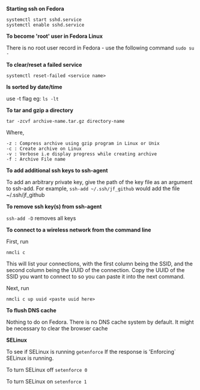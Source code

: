 ---
---

**Starting ssh on Fedora**

```
systemctl start sshd.service
systemctl enable sshd.service
```

**To become 'root' user in Fedora Linux**

There is no root user record in Fedora - use the following command
`sudo su -`

**To clear/reset a failed service**

`systemctl reset-failed <service name>`

**ls sorted by date/time**

use -t flag eg: 
`ls -lt`

**To tar and gzip a directory**

`tar -zcvf archive-name.tar.gz directory-name`

Where,

    -z : Compress archive using gzip program in Linux or Unix
    -c : Create archive on Linux
    -v : Verbose i.e display progress while creating archive
    -f : Archive File name

**To add additional ssh keys to ssh-agent**

To add an arbitrary private key, give the path of the key file as an argument to ssh-add. For example,
`ssh-add ~/.ssh/jf_github`
would add the file ~/.ssh/jf_github

**To remove ssh key(s) from ssh-agent**

`ssh-add -D` removes all keys

**To connect to a wireless network from the command line**

First, run

`nmcli c`

This will list your connections, with the first column being the SSID, and the second column being the UUID of the connection.
Copy the UUID of the SSID you want to connect to so you can paste it into the next command.

Next, run

`nmcli c up uuid <paste uuid here>`


**To flush DNS cache**

Nothing to do on Fedora. There is no DNS cache system by default.
It might be necessary to clear the browser cache

**SELinux**

To see if SELinux is running
`getenforce`
If the response is 'Enforcing` SELinux is running.  

To turn SELinux off
`setenforce 0`

To turn SELinux on
`setenforce 1`
